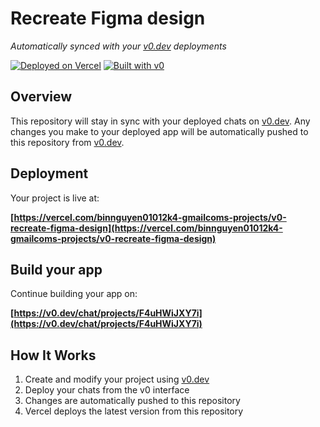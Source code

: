 # Recreate Figma design

*Automatically synced with your [v0.dev](https://v0.dev) deployments*

[![Deployed on Vercel](https://img.shields.io/badge/Deployed%20on-Vercel-black?style=for-the-badge&logo=vercel)](https://vercel.com/binnguyen01012k4-gmailcoms-projects/v0-recreate-figma-design)
[![Built with v0](https://img.shields.io/badge/Built%20with-v0.dev-black?style=for-the-badge)](https://v0.dev/chat/projects/F4uHWiJXY7i)

## Overview

This repository will stay in sync with your deployed chats on [v0.dev](https://v0.dev).
Any changes you make to your deployed app will be automatically pushed to this repository from [v0.dev](https://v0.dev).

## Deployment

Your project is live at:

**[https://vercel.com/binnguyen01012k4-gmailcoms-projects/v0-recreate-figma-design](https://vercel.com/binnguyen01012k4-gmailcoms-projects/v0-recreate-figma-design)**

## Build your app

Continue building your app on:

**[https://v0.dev/chat/projects/F4uHWiJXY7i](https://v0.dev/chat/projects/F4uHWiJXY7i)**

## How It Works

1. Create and modify your project using [v0.dev](https://v0.dev)
2. Deploy your chats from the v0 interface
3. Changes are automatically pushed to this repository
4. Vercel deploys the latest version from this repository